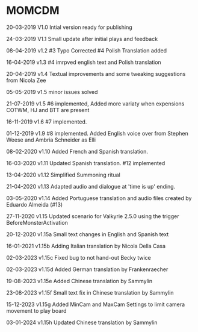 # MOMCDM

20-03-2019 V1.0 Intial version ready for publishing

24-03-2019 V1.1 Small update after initial plays and feedback

08-04-2019 v1.2 #3 Typo Corrected #4 Polish Translation added

16-04-2019 v1.3 #4 imrpved english text and Polish translation

20-04-2019 v1.4 Textual improvements and some tweaking suggestions from Nicola Zee

05-05-2019 v1.5 minor issues solved

21-07-2019 v1.5 #6 implemented, Added more variaty when expensions COTWM, HJ and BTT are present

16-11-2019 v1.6 #7 implemented.

01-12-2019 v1.9 #8 implemented. Added English voice over from Stephen Weese and Ambria Schneider as Elli

08-02-2020 v1.10 Added French and Spanish translation.

16-03-2020 v1.11 Updated Spanish translation. #12 implemented

13-04-2020 v1.12 Simplified Summoning ritual

21-04-2020 v1.13 Adapted audio and dialogue at 'time is up' ending.

03-05-2020 v1.14 Added Portuguese translation and audio files created by Eduardo Almeida (#13)

27-11-2020 v1.15 Updated scenario for Valkyrie 2.5.0 using the trigger BeforeMonsterActivation

20-12-2020 v1.15a Small text changes in English and Spanish text

16-01-2021 v1.15b Adding Italian translation by Nicola Della Casa

02-03-2023 v1.15c Fixed bug to not hand-out Becky twice

02-03-2023 v1.15d Added German translation by Frankenraecher

19-08-2023 v1.15e Added Chinese translation by Sammylin

23-08-2023 v1.15f Small text fix in Chinese translation by Sammylin

15-12-2023 v1.15g Added MinCam and MaxCam Settings to limit camera movement to play board

03-01-2024 v1.15h Updated Chinese translation by Sammylin

